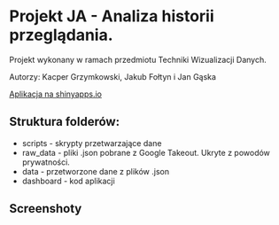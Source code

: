 # Projekt JA - Analiza historii przeglądania.
Projekt wykonany w ramach przedmiotu Techniki Wizualizacji Danych.

Autorzy: Kacper Grzymkowski, Jakub Fołtyn i Jan Gąska

[Aplikacja na shinyapps.io](http://grzymkowskik.shinyapps.io/dashboard)

## Struktura folderów:
* scripts - skrypty przetwarzające dane
* raw_data - pliki .json pobrane z Google Takeout. Ukryte z powodów prywatności.
* data - przetworzone dane z plików .json
* dashboard - kod aplikacji

## Screenshoty
